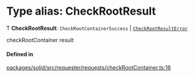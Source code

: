 # Type alias: CheckRootResult

Ƭ **CheckRootResult**: `CheckRootContainerSuccess` \| [`CheckRootResultError`](CheckRootResultError.md)

checkRootContainer result

#### Defined in

[packages/solid/src/requester/requests/checkRootContainer.ts:16](https://github.com/o-development/ldo/blob/c70613a/packages/solid/src/requester/requests/checkRootContainer.ts#L16)
